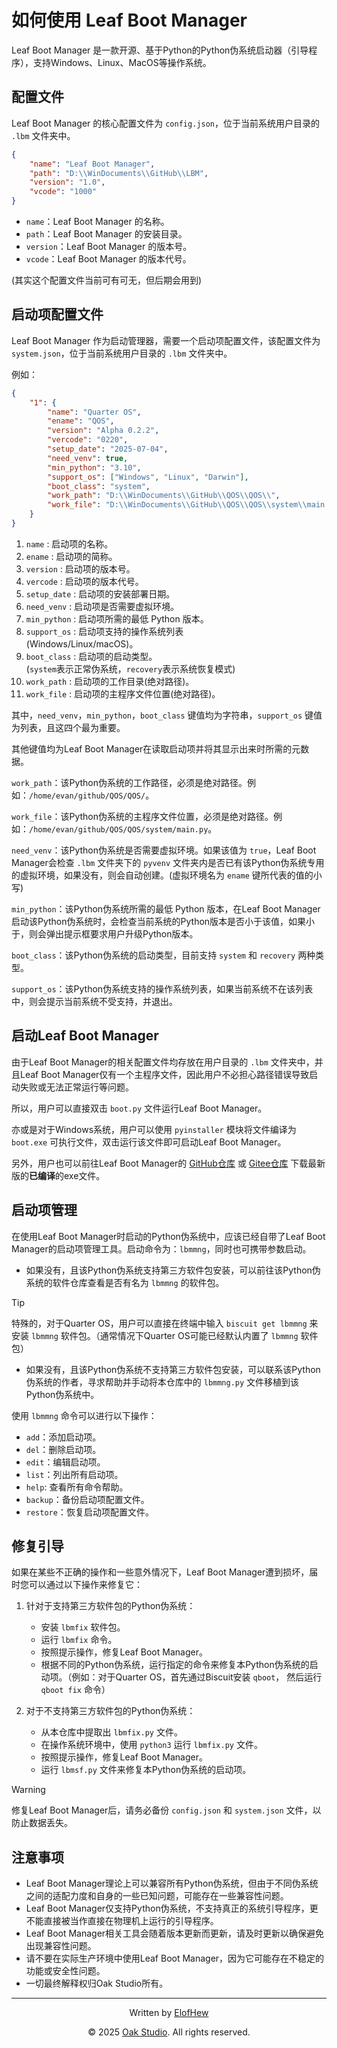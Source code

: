 # 如何使用 Leaf Boot Manager

Leaf Boot Manager 是一款开源、基于Python的Python伪系统启动器（引导程序），支持Windows、Linux、MacOS等操作系统。

## 配置文件

Leaf Boot Manager 的核心配置文件为 `config.json`，位于当前系统用户目录的 `.lbm` 文件夹中。

```json
{
    "name": "Leaf Boot Manager",
    "path": "D:\\WinDocuments\\GitHub\\LBM",
    "version": "1.0",
    "vcode": "1000"
}
```

- `name`：Leaf Boot Manager 的名称。
- `path`：Leaf Boot Manager 的安装目录。
- `version`：Leaf Boot Manager 的版本号。
- `vcode`：Leaf Boot Manager 的版本代号。

(其实这个配置文件当前可有可无，但后期会用到)

## 启动项配置文件

Leaf Boot Manager 作为启动管理器，需要一个启动项配置文件，该配置文件为 `system.json`，位于当前系统用户目录的 `.lbm` 文件夹中。

例如：

```json
{
    "1": {
        "name": "Quarter OS",
        "ename": "QOS",
        "version": "Alpha 0.2.2",
        "vercode": "0220",
        "setup_date": "2025-07-04",
        "need_venv": true,
        "min_python": "3.10",
        "support_os": ["Windows", "Linux", "Darwin"],
        "boot_class": "system",
        "work_path": "D:\\WinDocuments\\GitHub\\QOS\\QOS\\",
        "work_file": "D:\\WinDocuments\\GitHub\\QOS\\QOS\\system\\main.py"
    }
}
```

1. `name` : 启动项的名称。
2. `ename` : 启动项的简称。
3. `version` : 启动项的版本号。
4. `vercode` : 启动项的版本代号。
5. `setup_date` : 启动项的安装部署日期。
6. `need_venv` : 启动项是否需要虚拟环境。
7. `min_python` : 启动项所需的最低 Python 版本。
8. `support_os` : 启动项支持的操作系统列表<br>(Windows/Linux/macOS)。
9. `boot_class` : 启动项的启动类型。<br>(`system`表示正常伪系统，`recovery`表示系统恢复模式)
10. `work_path` : 启动项的工作目录(绝对路径)。
11. `work_file` : 启动项的主程序文件位置(绝对路径)。

其中，`need_venv`，`min_python`，`boot_class` 键值均为字符串，`support_os` 键值为列表，且这四个最为重要。

其他键值均为Leaf Boot Manager在读取启动项并将其显示出来时所需的元数据。

`work_path`：该Python伪系统的工作路径，必须是绝对路径。例如：`/home/evan/github/QOS/QOS/`。

`work_file`：该Python伪系统的主程序文件位置，必须是绝对路径。例如：`/home/evan/github/QOS/QOS/system/main.py`。

`need_venv`：该Python伪系统是否需要虚拟环境。如果该值为 `true`，Leaf Boot Manager会检查 `.lbm` 文件夹下的 `pyvenv` 文件夹内是否已有该Python伪系统专用的虚拟环境，如果没有，则会自动创建。(虚拟环境名为 `ename` 键所代表的值的小写)

`min_python`：该Python伪系统所需的最低 Python 版本，在Leaf Boot Manager启动该Python伪系统时，会检查当前系统的Python版本是否小于该值，如果小于，则会弹出提示框要求用户升级Python版本。

`boot_class`：该Python伪系统的启动类型，目前支持 `system` 和 `recovery` 两种类型。

`support_os`：该Python伪系统支持的操作系统列表，如果当前系统不在该列表中，则会提示当前系统不受支持，并退出。

## 启动Leaf Boot Manager

由于Leaf Boot Manager的相关配置文件均存放在用户目录的 `.lbm` 文件夹中，并且Leaf Boot Manager仅有一个主程序文件，因此用户不必担心路径错误导致启动失败或无法正常运行等问题。

所以，用户可以直接双击 `boot.py` 文件运行Leaf Boot Manager。

亦或是对于Windows系统，用户可以使用 `pyinstaller` 模块将文件编译为 `boot.exe` 可执行文件，双击运行该文件即可启动Leaf Boot Manager。

另外，用户也可以前往Leaf Boot Manager的 [GitHub仓库](https://github.com/ElofHew/LBM) 或 [Gitee仓库](https://gitee.com/ElofHew/LBM) 下载最新版的**已编译**的exe文件。

## 启动项管理

在使用Leaf Boot Manager时启动的Python伪系统中，应该已经自带了Leaf Boot Manager的启动项管理工具。启动命令为：`lbmmng`，同时也可携带参数启动。

- 如果没有，且该Python伪系统支持第三方软件包安装，可以前往该Python伪系统的软件仓库查看是否有名为 `lbmmng` 的软件包。

>[!TIP]
> 特殊的，对于Quarter OS，用户可以直接在终端中输入 `biscuit get lbmmng` 来安装 `lbmmng` 软件包。（通常情况下Quarter OS可能已经默认内置了 `lbmmng` 软件包）

- 如果没有，且该Python伪系统不支持第三方软件包安装，可以联系该Python伪系统的作者，寻求帮助并手动将本仓库中的 `lbmmng.py` 文件移植到该Python伪系统中。

使用 `lbmmng` 命令可以进行以下操作：

- `add`：添加启动项。
- `del`：删除启动项。
- `edit`：编辑启动项。
- `list`：列出所有启动项。
- `help`: 查看所有命令帮助。
- `backup`：备份启动项配置文件。
- `restore`：恢复启动项配置文件。

## 修复引导

如果在某些不正确的操作和一些意外情况下，Leaf Boot Manager遭到损坏，届时您可以通过以下操作来修复它：

1. 针对于支持第三方软件包的Python伪系统：

   - 安装 `lbmfix` 软件包。
   - 运行 `lbmfix` 命令。
   - 按照提示操作，修复Leaf Boot Manager。
   - 根据不同的Python伪系统，运行指定的命令来修复本Python伪系统的启动项。（例如：对于Quarter OS，首先通过Biscuit安装 `qboot`， 然后运行 `qboot fix` 命令）

2. 对于不支持第三方软件包的Python伪系统：

   - 从本仓库中提取出 `lbmfix.py` 文件。
   - 在操作系统环境中，使用 `python3` 运行 `lbmfix.py` 文件。
   - 按照提示操作，修复Leaf Boot Manager。
   - 运行 `lbmsf.py` 文件来修复本Python伪系统的启动项。

>[!WARNING]
> 修复Leaf Boot Manager后，请务必备份 `config.json` 和 `system.json` 文件，以防止数据丢失。

## 注意事项

- Leaf Boot Manager理论上可以兼容所有Python伪系统，但由于不同伪系统之间的适配力度和自身的一些已知问题，可能存在一些兼容性问题。
- Leaf Boot Manager仅支持Python伪系统，不支持真正的系统引导程序，更不能直接被当作直接在物理机上运行的引导程序。
- Leaf Boot Manager相关工具会随着版本更新而更新，请及时更新以确保避免出现兼容性问题。
- 请不要在实际生产环境中使用Leaf Boot Manager，因为它可能存在不稳定的功能或安全性问题。
- 一切最终解释权归Oak Studio所有。

---

<div align="center">

Written by [ElofHew](https://github.com/ElofHew)

&copy; 2025 [Oak Studio](https://os.drevan.xyz/). All rights reserved.

</div>